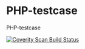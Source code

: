 # PHP-testcase
PHP-testcase

<a href="https://scan.coverity.com/projects/php-testcase">
  <img alt="Coverity Scan Build Status"
       src="https://scan.coverity.com/projects/29548/badge.svg"/>
</a>
